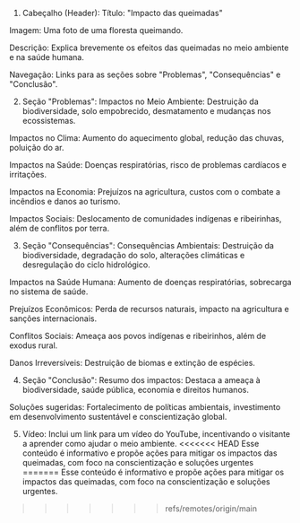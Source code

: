 1. Cabeçalho (Header):
Título: "Impacto das queimadas"

Imagem: Uma foto de uma floresta queimando.

Descrição: Explica brevemente os efeitos das queimadas no meio ambiente e na saúde humana.

Navegação: Links para as seções sobre "Problemas", "Consequências" e "Conclusão".

2. Seção "Problemas":
Impactos no Meio Ambiente: Destruição da biodiversidade, solo empobrecido, desmatamento e mudanças nos ecossistemas.

Impactos no Clima: Aumento do aquecimento global, redução das chuvas, poluição do ar.

Impactos na Saúde: Doenças respiratórias, risco de problemas cardíacos e irritações.

Impactos na Economia: Prejuízos na agricultura, custos com o combate a incêndios e danos ao turismo.

Impactos Sociais: Deslocamento de comunidades indígenas e ribeirinhas, além de conflitos por terra.

3. Seção "Consequências":
Consequências Ambientais: Destruição da biodiversidade, degradação do solo, alterações climáticas e desregulação do ciclo hidrológico.

Impactos na Saúde Humana: Aumento de doenças respiratórias, sobrecarga no sistema de saúde.

Prejuízos Econômicos: Perda de recursos naturais, impacto na agricultura e sanções internacionais.

Conflitos Sociais: Ameaça aos povos indígenas e ribeirinhos, além de exodus rural.

Danos Irreversíveis: Destruição de biomas e extinção de espécies.

4. Seção "Conclusão":
Resumo dos impactos: Destaca a ameaça à biodiversidade, saúde pública, economia e direitos humanos.

Soluções sugeridas: Fortalecimento de políticas ambientais, investimento em desenvolvimento sustentável e conscientização global.

5. Vídeo: Inclui um link para um vídeo do YouTube, incentivando o visitante a aprender como ajudar o meio ambiente.
<<<<<<< HEAD
Esse conteúdo é informativo e propõe ações para mitigar os impactos das queimadas, com foco na conscientização e soluções urgentes
=======
Esse conteúdo é informativo e propõe ações para mitigar os impactos das queimadas, com foco na conscientização e soluções urgentes.
>>>>>>> refs/remotes/origin/main

